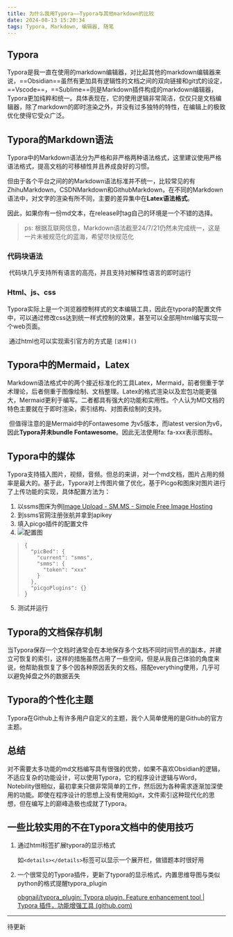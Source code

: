 ```yaml
---
title: 为什么我用Typora——Typora与其他markdown的比较
date: 2024-08-13 15:20:34
tags: Typora, Markdown, 编辑器, 随笔
---
```

## Typora

​	Typora是我一直在使用的markdown编辑器，对比起其他的markdown编辑器来说，==Obsidian==虽然有更加具有逻辑性的文档之间的双向链接和git式的设定，==Vscode==，==Sublime==则是Markdown插件构成的markdown编辑器，Typora更加纯粹和统一。具体表现在，它的使用逻辑非常简洁，仅仅只是文档编辑器，除了markdown的即时渲染之外，并没有过多独特的特性，在编辑上的极致优化使得它受众广泛。

## Typora的Markdown语法

​	Typora中的Markdown语法分为严格和非严格两种语法格式，这里建议使用严格语法格式，提高文档的可移植性并且养成良好的习惯。

​	但由于各个平台之间的的Markdown语法标准并不统一，比较常见的有ZhihuMarkdown，CSDNMarkdown和GithubMarkdown，在不同的Markdown语法中，对文字的渲染有所不同，主要的差异集中在**Latex语法格式**。

​	因此，如果你有一份md文本，在release时tag自己的环境是一个不错的选择。

> ps: 根据互联网信息，Markdown语法截至24/7/21仍然未完成统一，这是一片未被规范化的蓝海，希望尽快规范化

### 代码块语法

​	代码块几乎支持所有语言的高亮，并且支持对解释性语言的即时运行

### Html、js、css

​	Typora实际上是一个浏览器控制样式的文本编辑工具，因此在typora的配置文件中，可以通过修改css达到统一样式控制的效果，甚至可以全部用html编写实现一个web页面。

​	通过html也可以实现索引官方的方式是 `[这样]()`

## Typora中的Mermaid，Latex

​	Markdown语法格式中的两个接近标准化的工具Latex，Mermaid，前者侧重于学术理论，后者侧重于图像绘制、文档整理。Latex的格式渲染以及宏包功能更强大，Mermaid更利于编写。二者都具有强大的功能和实用性。个人认为MD文档的特色主要就在于即时渲染，索引结构、对图表绘制的支持。

​	但值得注意的是Mermaid中的Fontawesome 为v5版本，而latest version为v6，因此**Typora并未bundle Fontawesome**。因此无法使用fa: fa-xxx表示图标。

## Typora中的媒体

​	Typora支持插入图片，视频，音频。但总的来讲，对一个md文档，图片占用的频率是最大的。基于此，Typora对上传图片做了优化，基于Picgo和图床对图片进行了上传功能的实现，具体配置方法为：

1. 以ssms图床为例[Image Upload - SM.MS - Simple Free Image Hosting](https://sm.ms/)
2. 到ssms官网注册张航并拿到apikey
3. 填入picgo插件的配置文件
4. ![配置图](https://s2.loli.net/2024/07/21/JY243QnhxmFZLtR.png)

> ```
> {
>   "picBed": {
>     "current": "smms",
>     "smms": {
>       "token": "xxx"
>     }
>   },
>   "picgoPlugins": {}
> }
> ```

5. 测试并运行

## Typora的文档保存机制

​	当Typora保存一个文档时通常会在本地保存多个文档不同时间节点的副本，并建立可恢复的索引，这样的措施虽然占用了一些空间，但是从我自己体验的角度来说，他帮助我恢复了多个因各种原因丢失的文档，搭配everything使用，几乎可以避免掉盘之外的数据丢失

## Typora的个性化主题

​	Typora在Github上有许多用户自定义的主题，我个人简单使用的是Github的官方主题。

## 总结

​	对不需要太多功能的md文档编写具有很强的优势，如果不喜欢Obsidian的逻辑，不适应复杂的功能设计，可以使用Typora，它的程序设计逻辑与Word，Notebility很相似，最初拿来只做非常简单的工作，然后因为各种需求逐渐加深使用的功能。即使在程序设计的思想上没有使用如git，文件索引这种现代化的思想，但在编写上的巅峰造极也成就了Typora。

## 一些比较实用的不在Typora文档中的使用技巧

1. 通过html标签扩展typora的显示格式

   如`<details></details>`标签可以显示一个展开栏，做错题本时很好用

2. 一个很常见的Typora插件，更新了typora的显示格式，内置思维导图与类似python的格式提醒typora_plugin

   [obgnail/typora_plugin: Typora plugin. Feature enhancement tool | Typora 插件，功能增强工具 (github.com)](https://github.com/obgnail/typora_plugin)

---

待更新